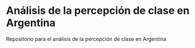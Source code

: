 # Análisis de la percepción de clase en Argentina
Repositorio para el análisis de la percepción de clase en Argentina
